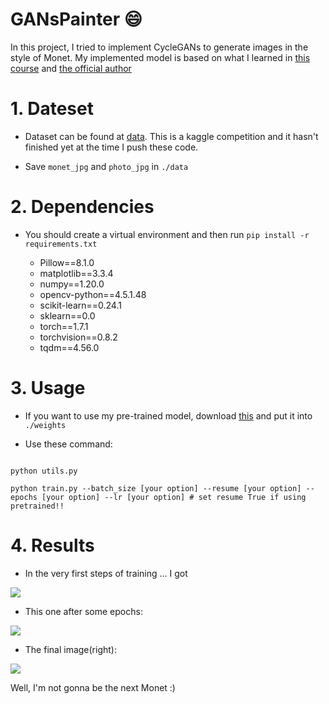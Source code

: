GANsPainter :smile:
=====

In this project, I tried to implement CycleGANs to generate images in the style of Monet. My implemented model is based on what I learned in [this course](https://www.coursera.org/learn/apply-generative-adversarial-networks-gans) and [the official author](https://github.com/junyanz/CycleGAN)

# 1. Dateset

- Dataset can be found at [data](https://www.kaggle.com/c/gan-getting-started/overview). This is a kaggle competition and it hasn't finished yet at the time I push these code.

- Save `monet_jpg` and `photo_jpg` in `./data`


# 2. Dependencies

- You should create a virtual environment and then run `pip install -r requirements.txt` 

  - Pillow==8.1.0
  - matplotlib==3.3.4
  - numpy==1.20.0
  - opencv-python==4.5.1.48
  - scikit-learn==0.24.1
  - sklearn==0.0
  - torch==1.7.1
  - torchvision==0.8.2
  - tqdm==4.56.0

# 3. Usage

- If you want to use my pre-trained model, download [this](https://drive.google.com/drive/folders/1H_Kpp1tpNS8C2XsKln6bKJiUij1yEWxR?usp=sharing) and put it into `./weights`

- Use these command: 

```

python utils.py

python train.py --batch_size [your option] --resume [your option] --epochs [your option] --lr [your option] # set resume True if using pretrained!!

```

# 4. Results 

- In the very first steps of training ... I got

![]('')

- This one after some epochs:

![]('')

- The final image(right):

![]('')

Well, I'm not gonna be the next Monet :)